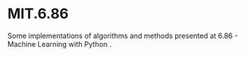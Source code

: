 # MIT.6.86
Some implementations of algorithms and methods presented at 6.86 - Machine Learning with Python .
